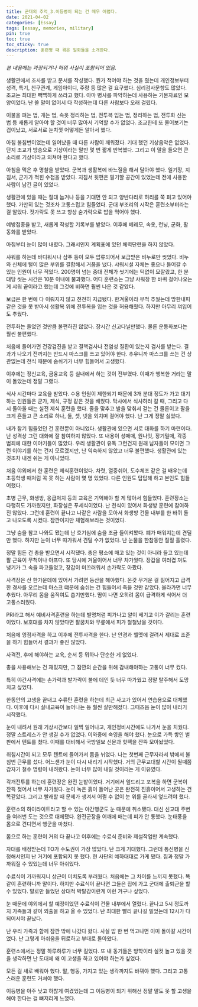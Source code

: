 ```yaml
---
title: 군대의 추억_3.이등병이 되는 건 매우 어렵다.
date: 2021-04-02
categories: [Essay]
tags: [essay, memories, military]
pin: true
toc: true
toc_sticky: true
description: 훈련병 때 겪은 일화들을 소개한다.
---
```

_본 내용에는 과장되거나 허위 사실이 포함되어 있음._

생활관에서 조사를 받고 문서를 작성했다. 뭔가 적어야 하는 것을 줬는데 개인정보부터 성격, 특기, 친구관계, 게임아이디, 주량 등 많은 걸 요구했다. 심리검사문항도 많았다.  조교는 최대한 빽뺵하게 쓰라고 했다. 아마 병사를 파악하는데 사용하는 기본자료인 모양이었다. 난 쓸 말이 없어서 다 작성하는데 다른 사람보다 오래 걸렸다.

이불을 펴는 법, 개는 법, 속옷 정리하는 법, 전투복 입는 법, 정리하는 법, 전투화 신는 법 등 새롭게 알아야 할 것이 너무 많아서 기억할 수가 없었다. 조교한테 또 물어보기는 겁이났고, 서로서로 눈치껏 어떻게든 알아서 했다.

아침 불침번이었는데 일어났을 때 다른 사람이 깨워졌다. 기대 했던 기상음악은 없었다. 단지 조교가 방송으로 기상이라는 말만 몇 번 짧게 반복했다. 그리고 이 말을 들으면 큰 소리로 기상이라고 외쳐야 한다고 했다.

아침을 먹은 후 명찰을 받았다. 군복과 생활복에 바느질을 해서 달아야 했다. 일기장, 지침서, 군가가 적힌 수첩을 받았다. 지침서 뒷편은 필기할 공간이 있었는데 전에 사용한 사람이 남긴 글이 있었다.

생활관에 있을 때는 절대 눕거나 등을 기대면 안 되고 양반다리로 허리를 쭉 펴고 있어야 했다. 가만히 있는 것조차 고통스럽고 힘들었다. 군대 부조리의 시작은 훈련소부터라는 걸 알았다. 젓가락도 못 쓰고 항상 숟가락으로 밥을 먹어야 했다.

예방접종을 받고, 새롭게 작성할 기록부를 받았다. 이후에 베레모, 속옷, 런닝, 군화, 활동화를 받았다.

아침부터 눈이 많이 내렸다. 그래서인지 계획표에 있던 체력단련을 하지 않았다.

샤워를 하는데 바디워시나 샴푸 등이 모두 압류되어서 보급받은 비누로만 씻었다. 비누와 신체에 털이 많은 부위를 결합해서 거품을 냈다. 샤워시설 자체는 좋으나 들어갈 수 있는 인원이 너무 적었다. 200명이 넘는 중대 전체가 씻기에는 턱없이 모잘랐고, 한 분대당 씻는 시간은 10분 이내에 불과했다. 어디 훈련소는 그냥 샤워장 한 바퀴 걸어나오는 게 샤워 끝이라고 했는데 그것에 비하면 훨씬 나은 것 같았다.

보급은 한 번에 다 이뤄지지 않고 천천히 지급됐다. 한겨울이라 무척 추웠는데 방한내피 같은 것을 못 받아서 생활복 위에 전투복을 입는 것을 허용해줬다. 하지만 아무리 껴입어도 추웠다.

전투화는 들었던 것만큼 불편하진 않았다. 장시간 신고다닐만했다. 물론 운동화보다는 훨씬 불편했다.

처음에 들어가면 건강검진을 받고 결핵검사나 전염성 질환이 있는지 검사를 받는다. 결과가 나오기 전까지는 반드시 마스크를 쓰고 있어야 한다. 추우니까 마스크를 쓰는 건 상관없는데 천식 때문에 숨쉬기가 너무 힘들어서 고생했다.

이후에는 정신교육, 금융교육 등 실내에서 하는 것이 전부였다. 이때가 행복한 거라는 말이 돌았는데 정말 그랬다.

식사 시간마다 교육을 받았다. 수용 인원이 제한되기 때문에 3개 분대 정도가 가고 대기하는 인원들은 군가, 제식, 규정 같은 것을 배웠다. 막사에서 식사하러 갈 때, 그리고 다시 돌아올 때는 실전 제식 훈련을 했다. 줄을 맞추고 발을 맞춰서 걷는 건 물론이고 팔을 크게 흔들고 큰 소리로 하나, 둘, 셋, 넷을 외치며 걸어야 했다. 난 그게 정말 싫었다.

내가 참기 힘들었던 건 훈련뿐이 아니었다. 생활관에 있으면 서로 대화를 하기 마련이다. 난 성격상 그런 대화에 잘 참여하지 않았다. 또 내용이 성매매, 원나잇, 장기밀매, 각종 범죄에 대한 이야기들이 많았다. 우리 생활관이 유독 그런건지 원래 남자들이 모이면 그런 이야기를 하는 건지 모르겠지만, 난 익숙하지 않았고 너무 불편했다. 생활관에 있는 것조차 내겐 쉬는 게 아니었다.

처음 야외에서 한 훈련은 제식훈련이었다. 차렷, 열중쉬어, 도수체조 같은 걸 배우는데 초등학생 때처럼 꼭 못 하는 사람이 몇 명 있었다. 다른 인원도 답답해 하고 본인도 힘들어했다.

초병 근무, 화생방, 응급처치 등의 교육은 기억해야 할 게 많아서 힘들었다. 훈련장소는 다행히도 가까웠지만, 화장실은 푸세식이었다. 난 천식이 있어서 화생방 훈련에 참여하진 않았다. 그런데 훈련이 끝나고 나같은 사람을 모아서 화생방 건물 내부를 한 바퀴 돌고 나오도록 시켰다. 잠깐이지만 체험해보라는 것이었다.

그냥 숨을 참고 나와도 됐는데 난 호기심에 숨을 조금 들이켜봤다. 폐가 매워지는데 견딜만 했다. 하지만 눈이 너무 따가워서 견딜 수가 없었다. 난 눈물을 한참동안 질질 흘렸다.

정말 힘든 건 총을 받으면서 시작됐다. 총은 평소에 매고 있는 것이 아니라 들고 있는데 팔 근육이 무척이나 아프다. 또 당시에 겨울이어서 너무 차가웠다. 장갑을 여러겹 껴도 냉기가 그 속을 파고들었고, 장갑이 미끄러워서 손가락도 아팠다.

사격장은 산 한가운데에 있어서 가려면 등산을 해야했다. 온갖 무거운 걸 짊어지고 급격한 경사를 오르는데 마스크 떄문에 숨쉬는 건 힘들어서 죽을 것만 같았다. 올라가면 너무 추웠다. 아무리 몸을 움직여도 춥기만했다. 땀이 나면 오히려 몸이 급격하게 식어서 더 고통스러웠다.

PRI라고 해서 예비사격훈련을 하는데 별명처럼 피가나고 알이 베기고 이가 갈리는 훈련이었다. 보호대를 차지 않았다면 팔꿈치와 무릎에서 피가 철철났을 것이다.

처음에 영점사격을 하고 이후에 전투사격을 한다. 난 안경과 헬멧에 걸려서 제대로 조준을 하기 힘들어서 결과가 좋진 않았다.

사격전, 후에 해야하는 교육, 순서 등 뭐하나 단순한 게 없었다.

총을 사용해보는 건 재밌지만, 그 잠깐의 순간을 위해 감내해야하는 고통이 너무 컸다.

특히 야간사격에는 손가락과 발가락이 불에 데인 듯 너무 따가웠고 정말 탈주해서 도망치고 싶었다.

한동안의 고생을 끝내고 수류탄 훈련을 하는데 최근 사고가 있어서 연습용으로 대체했다. 이후에 다시 실내교육이 늘어나는 등 훨씬 살만해졌다. 그때즈음 눈이 많이 내리기 시작했다.

눈이 내려서 원래 기상시간보다 일찍 일어나고, 개인정비시간에도 나가서 눈을 치웠다. 정말 스트레스가 안 생길 수가 없었다. 이와중에 숙영을 해야 했다. 눈으로 가득 쌓인 벌판에서 텐트를 쳤다. 이때를 대비해서 국방일보 신문과 핫팩을 잔뜩 모아놨었다.

취침시간이 되고 모두 텐트에 들어가서 몸을 뉘었다. 나는 첫번째 근무자라서 밖에서 불침번 근무를 섰다. 어느샌가 눈이 다시 내리기 시작했다. 거의 근무교대할 시간이 될때쯤 갑자기 철수 명령이 내려왔다. 눈이 너무 많이 내릴 것이라는 게 이유였다.

각개전투를 하는데 훈련장은 완전 눈밭이었다. 거기에서 엎드리고 포복을 하면 군복이 잔뜩 젖어서 너무 차가웠다. 눈이 녹은 흙이 들어난 곳은 완전히 진흙이어서 고생하는 건 똑같았다. 그리고 빨래할 때 문제가 생겨서 어쩔 수 없이 눈 위를 골라서 엎드려야 했다.

훈련소의 하이라이트라고 할 수 있는 야간행군도 눈 때문에 취소됐다. 대신 신교대 주변을 여러번 도는 것으로 대체됐다. 완전군장을 어깨에 매는데 피가 안 통했다. 눈태풍을 몸으로 견디면서 행군을 마쳤다.

몸으로 하는 훈련이 거의 다 끝나고 이후에는 수료식 준비와 제설작업만 계속했다.

자대를 배정받는데 TO가 수도권이 가장 많았다. 난 크게 기대했다. 그런데 통신병을 신청해서인지 난 거기에 포함되지 못 했다. 현 사단의 예하대대로 가게 됐다. 집과 정말 가까워질 수 있었는데 너무 아쉬었다.

수료식이 가까워지니 상근이 미치도록 부러웠다. 처음에는 그 차이를 느끼지 못했다. 똑같이 훈련하니까 말이다. 하지만 수료식이 끝나면 그들은 집에 가고 군대에 출퇴근을 할 수 있었다. 말로만 들었던 상대적 박탈감이란게 이런 거구나 싶었다.

눈 때문에 야외에서 할 예정이었던 수료식이 건물 내부에서 열렸다. 끝나고 5시 정도까지 가족들과 같이 외출을 하고 올 수 있었다. 난 최대한 빨리 끝나길 빌었는데 12시가 다 되어서야 끝났다.

난 우리 가족과 함께 잠깐 밖에 나갔다 왔다. 사실 밥 한 번 먹고나면 이미 돌아갈 시간이었다. 난 그렇게 아쉬움을 뒤로하고 부대로 돌아왔다.

훈련소에서는 정말 하루하루가 너무 길었다. 또 내 동기들은 방학이라 실컷 놀고 있을 것을 생각하면 난 도대체 왜 이 고생을 하고 있어야 하는가 싶었다.

모든 걸 새로 배워야 했다. 말, 행동, 가지고 있는 생각까지도 바꿔야 했다. 그리고 고통스러운 훈련도 거쳐야 했다.

이등병을 아주 낮고 하찮게 여겼었는데 그 이등병이 되기 위해선 정말 말도 못 할 고생을 해야 한다는 걸 뼈저리게 느꼈다.
